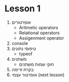 # Lesson 1

1. אופרטורים
    - Aritmetic operators
    - Relational operators
    - Assigenment operator
2. console
3. טיפוסי נתונים
    - typeof
4. משתנים
    - חוקי שמות משתנים
5. בקרת זרימה
6. אופרטור עצמי (next lesson)
